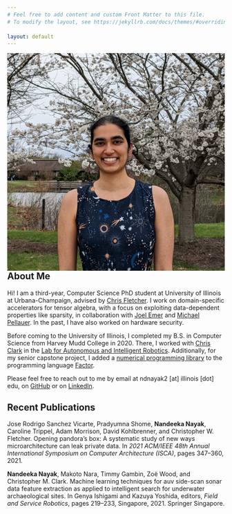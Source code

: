 ```yaml
---
# Feel free to add content and custom Front Matter to this file.
# To modify the layout, see https://jekyllrb.com/docs/themes/#overriding-theme-defaults

layout: default
---
```


<img class="profile-pic" align="right" src="./assets/profile.jpg">

## About Me

Hi! I am a third-year, Computer Science PhD student at University of Illinois
at Urbana-Champaign, advised by [Chris Fletcher](http://cwfletcher.net/). I
work on domain-specific accelerators for tensor algebra, with a focus on
exploiting data-dependent properties like sparsity, in collaboration with [Joel
Emer](http://people.csail.mit.edu/emer/) and [Michael
Pellauer](https://dblp.org/pid/22/3969.html). In the past, I have also worked
on hardware security.

Before coming to the University of Illinois, I completed my B.S. in Computer
Science from Harvey Mudd College in 2020. There, I worked with [Chris
Clark](https://www.lair.hmc.edu/chris-clark) in the [Lab for Autonomous and
Intelligent Robotics](https://www.lair.hmc.edu/). Additionally, for my senior
capstone project, I added a [numerical programming
library](https://factor.netlify.app/book/about/tensors/README.md) to the
programming language [Factor](https://factorcode.org/).

Please feel free to reach out to me by email at ndnayak2 [at] illinois [dot]
edu, on [GitHub](https://github.com/nandeeka) or on
[LinkedIn](https://www.linkedin.com/in/nandeeka-nayak/).

## Recent Publications

Jose Rodrigo Sanchez Vicarte, Pradyumna Shome, **Nandeeka Nayak**, Caroline
Trippel, Adam Morrison, David Kohlbrenner, and Christopher W. Fletcher. Opening
pandora’s box: A systematic study of new ways microarchitecture can leak
private data. In *2021 ACM/IEEE 48th Annual International Symposium on Computer
Architecture (ISCA)*, pages 347–360, 2021.

**Nandeeka Nayak**, Makoto Nara, Timmy Gambin, Zoë Wood, and Christopher M.
Clark.  Machine learning techniques for auv side-scan sonar data feature
extraction as applied to intelligent search for underwater archaeological
sites. In Genya Ishigami and Kazuya Yoshida, editors, *Field and Service
Robotics*, pages 219–233, Singapore, 2021. Springer Singapore.
